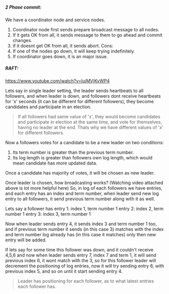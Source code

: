 ##### 2 Phase commit:
We have a coordinator node and service nodes.
1. Coordinator node first sends prepare broadcast message to all nodes.
2. If it gets OK from all, it sends message to them to go ahead and commit changes.
3. if it doesnt get OK from all, it sends abort.
Cons:
1. If one of the nodes go down, it will keep trying indefinitely.
2. If coordinator goes down, it is an major issue.


##### RAFT:
https://www.youtube.com/watch?v=IujMVjKvWP4

Lets say in single leader setting, the leader sends heartbeats to all followers, and when leader is down, and followers dont receive heartbeats for 'x' seconds (it can be different for different followers), they become candidates and participate in an election. 

> If all followers had same value of 'x', they would become candidates and participate in election at the same time, and vote for themselves, having no leader at the end. Thats why we have different values of 'x' for different followers.

Now a followers votes for a candidate to be a new leader on two conditions:
1. Its term number is greater than the previous term number.
2. Its log length is greater than followers own log length, which would mean candidate has more updated data.

Once a candidate has majority of votes, it will be chosen as new leader.

Once leader is chosen, how broadcasting works? (Watching video attached above is lot more helpful here)
So, in log of each followers we have entries, and each entry has an index and term number, when leader send new log entry to all followers, it send previous term number along with it as well.

Lets say a follower has
entry 1: index 1, term number 1
entry 2: index 2, term number 1
entry 3: index 3, term number 1

Now when leader sends entry 4, it sends index 3 and term number 1 too, and if previous term number it sends (in this case 3) matches with the index and term number log already has (in this case it matches) only then new entry will be added.

If lets say for some time this follower was down, and it couldn't receive 4,5,6 and now when leader sends entry 7, index 7 and term 1, it will send previous index 6, it wont match with the 3, so for this follower leader will decrement the positioning of log entries, now it will try sending entry 6, with previous index 5, and so on until it start sending entry 4.

> Leader has positioning for each follower, as to what latest entries each follower has.